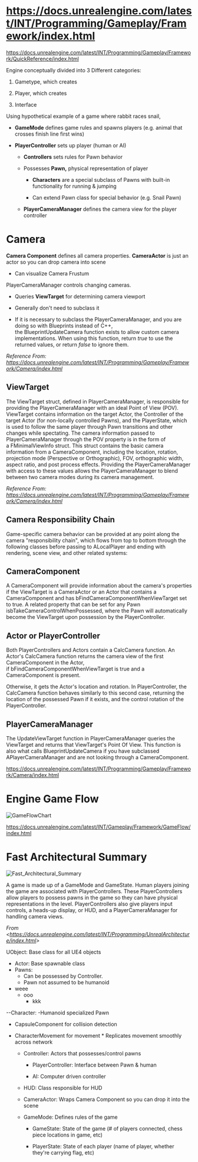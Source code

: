 # <https://docs.unrealengine.com/latest/INT/Programming/Gameplay/Framework/index.html>

<https://docs.unrealengine.com/latest/INT/Programming/Gameplay/Framework/QuickReference/index.html>

Engine conceptually divided into 3 Different categories:

1. Gametype, which creates

1. Player, which creates

1. Interface

Using hypothetical example of a game where rabbit races snail,

- **GameMode** defines game rules and spawns players (e.g. animal that crosses finish line first wins)

- **PlayerController** sets up player (human or AI)

  - **Controllers** sets rules for Pawn behavior

  - Possesses **Pawn,** physical representation of player

    - **Characters** are a special subclass of Pawns with built-in functionality for running & jumping

    - Can extend Pawn class for special behavior (e.g. Snail Pawn)

  - **PlayerCameraManager** defines the camera view for the player controller

# Camera

**Camera Component** defines all camera properties. **CameraActor** is just an actor so you can drop camera into scene

- Can visualize Camera Frustum

PlayerCameraManager controls changing cameras.

- Queries **ViewTarget** for determining camera viewport

- Generally don't need to subclass it

- If it is necessary to subclass the PlayerCameraManager, and you are doing so with Blueprints instead of C++, the BlueprintUpdateCamera function exists to allow custom camera implementations. When using this function, return *true* to use the returned values, or return *false* to ignore them.

*Reference From: <https://docs.unrealengine.com/latest/INT/Programming/Gameplay/Framework/Camera/index.html>*

## ViewTarget

The ViewTarget struct, defined in PlayerCameraManager, is responsible for providing the PlayerCameraManager with an ideal Point of View (POV). ViewTarget contains information on the target Actor, the Controller of the target Actor (for non-locally controlled Pawns), and the PlayerState, which is used to follow the same player through Pawn transitions and other changes while spectating. The camera information passed to PlayerCameraManager through the POV property is in the form of a FMinimalViewInfo struct. This struct contains the basic camera information from a CameraComponent, including the location, rotation, projection mode (Perspective or Orthographic), FOV, orthographic width, aspect ratio, and post process effects. Providing the PlayerCameraManager with access to these values allows the PlayerCameraManager to blend between two camera modes during its camera management.

*Reference From: <https://docs.unrealengine.com/latest/INT/Programming/Gameplay/Framework/Camera/index.html>*

## Camera Responsibility Chain

Game-specific camera behavior can be provided at any point along the camera "responsibility chain", which flows from top to bottom through the following classes before passing to ALocalPlayer and ending with rendering, scene view, and other related systems:

## CameraComponent

A CameraComponent will provide information about the camera's properties if the ViewTarget is a CameraActor or an Actor that contains a CameraComponent and has bFindCameraComponentWhenViewTarget set to true. A related property that can be set for any Pawn isbTakeCameraControlWhenPossessed, where the Pawn will automatically become the ViewTarget upon possession by the PlayerController.

## Actor or PlayerController

Both PlayerControllers and Actors contain a CalcCamera function. An Actor's CalcCamera function returns the camera view of the first CameraComponent in the Actor, if bFindCameraComponentWhenViewTarget is true and a CameraComponent is present.

Otherwise, it gets the Actor's location and rotation. In PlayerController, the CalcCamera function behaves similarly to this second case, returning the location of the possessed Pawn if it exists, and the control rotation of the PlayerController.

## PlayerCameraManager

The UpdateViewTarget function in PlayerCameraManager queries the ViewTarget and returns that ViewTarget's Point Of View. This function is also what calls BlueprintUpdateCamera if you have subclassed APlayerCameraManager and are not looking through a CameraComponent.

<https://docs.unrealengine.com/latest/INT/Programming/Gameplay/Framework/Camera/index.html>

# Engine Game Flow

![GameFlowChart](/assets/GameFlowChart.png)

<https://docs.unrealengine.com/latest/INT/Gameplay/Framework/GameFlow/index.html>

# Fast Architectural Summary

![Fast_Architectural_Summary](/assets/Fast_Architectural_Summary.png)

A game is made up of a GameMode and GameState. Human players joining the game are associated with PlayerControllers. These PlayerControllers allow players to possess pawns in the game so they can have physical representations in the level. PlayerControllers also give players input controls, a heads-up display, or HUD, and a PlayerCameraManager for handling camera views.

*From &lt;<https://docs.unrealengine.com/latest/INT/Programming/UnrealArchitecture/index.html>>*

UObject: Base class for all UE4 objects

- Actor: Base spawnable class
- Pawns:
  - Can be possessed by Controller.
  - Pawn not assumed to be humanoid
- weee
  - ooo
    - kkk

\--Character:
\-Humanoid specialized Pawn

- CapsuleComponent for collision detection
- CharacterMovement for movement \* Replicates movement smoothly across network

  - Controller: Actors that possesses/control pawns

    - PlayerController: Interface between Pawn & human

    - AI: Computer driven controller

  - HUD: Class responsible for HUD

  - CameraActor: Wraps Camera Component so you can drop it into the scene

  - GameMode: Defines rules of the game

    - GameState: State of the game (# of players connected, chess piece locations in game, etc)

    - PlayerState: State of each player (name of player, whether they're carrying flag, etc)
